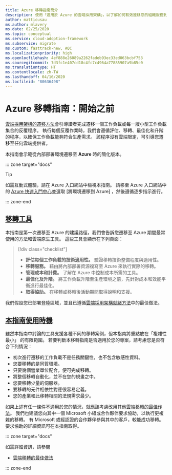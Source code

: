 ```yaml
---
title: Azure 移轉指南簡介
description: 使用「適用於 Azure 的雲端採用架構」，以了解如何有效遷移您的組織服務到 Azure。
author: matticusau
ms.author: mlavery
ms.date: 02/25/2020
ms.topic: conceptual
ms.service: cloud-adoption-framework
ms.subservice: migrate
ms.custom: fasttrack-new, AQC
ms.localizationpriority: high
ms.openlocfilehash: 4ef888e26089a2262fadeb93ec33ed063bcbf753
ms.sourcegitcommit: 7d3fc1e407cd18c4fc7c4964a77885907a9b85c0
ms.translationtype: HT
ms.contentlocale: zh-TW
ms.lasthandoff: 04/16/2020
ms.locfileid: "80636498"
---
```

# <a name="azure-migration-guide-before-you-start"></a>Azure 移轉指南：開始之前

[雲端採用架構的遷移方法](../index.md)會引導讀者完成遷移一個工作負載或每一版小型工作負載集合的反覆程序。 執行每個反覆作業時，我們會遵循評估、移轉、最佳化和升階的程序，以確保工作負載能夠符合生產需求。 該程序沒有雲端限定，可引導您遷移至任何雲端提供者。

本指南會示範從內部部署環境遷移至 **Azure** 時的簡化版本。

::: zone target="docs"

> [!TIP]
> 如需互動式體驗，請在 Azure 入口網站中檢視本指南。 請移至 Azure 入口網站中的 [Azure 快速入門中心](https://portal.azure.com/?feature.quickstart=true#blade/Microsoft_Azure_Resources/QuickstartCenterBlade)並選取 [將環境遷移到 Azure]  ，然後遵循逐步指示進行。

::: zone-end

## <a name="migration-tools"></a>[移轉工具](#tab/MigrationTools)

本指南是第一次遷移至 Azure 的建議路徑，我們會告訴您遷移至 Azure 期間最常使用的方法和雲端原生工具。 這些工具會顯示在下列頁面：

> [!div class="checklist"]
>
> - **評估每個工作負載的技術適用性。** 驗證移轉技術整備程度與適用性。
> - **移轉服務。** 藉由將內部部署資源複寫至 Azure 來執行實際的移轉。
> - **管理成本和計費。** 了解在 Azure 中控制成本所需的工具。
> - **最佳化及升階。** 將工作負載升階至生產環境之前，先針對成本和效能平衡進行最佳化。
> - **取得協助。** 在移轉或移轉後活動期間取得說明和支援。

我們假設您已部署登陸區域，並且已遵循[雲端採用架構就緒方法](../../ready/index.md)中的最佳做法。

## <a name="when-to-use-this-guide"></a>[本指南使用時機](#tab/WhenToUseThisGuide)

雖然本指南中討論的工具支援各種不同的移轉案例，但本指南將重點放在「複雜性最小」  的有限範圍。 若要判斷本移轉指南是否適用於您的專案，請考慮您是否符合下列情況：

- 初次進行遷移的工作負載不是任務關鍵性，也不包含敏感性資料。
- 您要移轉的是同質環境。
- 只要幾個營業單位配合，便可完成移轉。
- 將整個移轉自動化，並不在您的規畫之中。
- 您要移轉少量的伺服器。
- 要移轉的元件相依性對應很容易定義。
- 您的產業和此移轉相關的法規需求最少。

如果上述有任一條件不適用於您的情況，就應該考慮改用其他[雲端移轉的最佳作法](../azure-best-practices/index.md)。 我們也建議您向其中一個 Microsoft 小組或合作夥伴要求協助，以執行更複雜的移轉。 有 Microsoft 或經認證的合作夥伴參與其中的客戶，較能成功移轉。 要求協助的詳細資訊可在本指南取得。

<!-- markdownlint-enable MD033 -->

::: zone target="docs"

如需詳細資訊，請參閱

- [雲端移轉的最佳做法](../azure-best-practices/index.md)

::: zone-end
